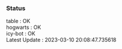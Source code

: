 ### Status


table : OK  
hogwarts : OK  
icy-bot : OK  
Latest Update : 2023-03-10 20:08:47.735618
